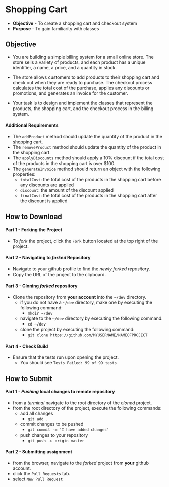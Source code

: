 # Shopping Cart

* **Objective** - To create a shopping cart and checkout system
* **Purpose** - To gain familiarity with classes




## Objective
* You are building a simple billing system for a small online store. The store sells a variety of products, and each product has a unique identifier, a name, a price, and a quantity in stock.

* The store allows customers to add products to their shopping cart and check out when they are ready to purchase. The checkout process calculates the total cost of the purchase, applies any discounts or promotions, and generates an invoice for the customer.

* Your task is to design and implement the classes that represent the products, the shopping cart, and the checkout process in the billing system.

#### Additional Requirements
* The `addProduct` method should update the quantity of the product in the shopping cart.
* The `removeProduct` method should update the quantity of the product in the shopping cart.
* The `applyDiscounts` method should apply a 10% discount if the total cost of the products in the shopping cart is over $100.
* The `generateInvoice` method should return an object with the following properties:
  * `totalCost`: the total cost of the products in the shopping cart before any discounts are applied
  * `discount`: the amount of the discount applied
  * `finalCost`: the total cost of the products in the shopping cart after the discount is applied




## How to Download

#### Part 1 - Forking the Project
* To _fork_ the project, click the `Fork` button located at the top right of the project.


#### Part 2 - Navigating to _forked_ Repository
* Navigate to your github profile to find the _newly forked repository_.
* Copy the URL of the project to the clipboard.

#### Part 3 - Cloning _forked_ repository
* Clone the repository from **your account** into the `~/dev` directory.
  * if you do not have a `~/dev` directory, make one by executing the following command:
    * `mkdir ~/dev`
  * navigate to the `~/dev` directory by executing the following command:
    * `cd ~/dev`
  * clone the project by executing the following command:
    * `git clone https://github.com/MYUSERNAME/NAMEOFPROJECT`

#### Part 4 - Check Build
* Ensure that the tests run upon opening the project.
    * You should see `Tests Failed: 99 of 99 tests`







## How to Submit

#### Part 1 -  _Pushing_ local changes to remote repository
* from a _terminal_ navigate to the root directory of the _cloned_ project.
* from the root directory of the project, execute the following commands:
    * add all changes
      * `git add .`
    * commit changes to be pushed
      * `git commit -m 'I have added changes'`
    * push changes to your repository
      * `git push -u origin master`

#### Part 2 - Submitting assignment
* from the browser, navigate to the _forked_ project from **your** github account.
* click the `Pull Requests` tab.
* select `New Pull Request`
